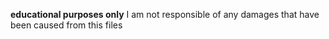 **educational purposes only**
I am not responsible of any damages that have been caused from this files
